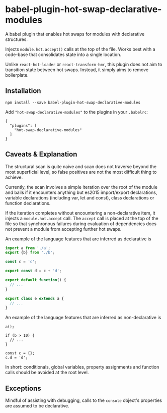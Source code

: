# babel-plugin-hot-swap-declarative-modules

A babel plugin that enables hot swaps for modules with declarative structures.

Injects `module.hot.accept()` calls at the top of the file. Works best with a
code-base that consolidates state into a single location.

Unlike `react-hot-loader` or `react-transform-hmr`, this plugin does not aim to
transition state between hot swaps. Instead, it simply aims to remove
boilerplate.


## Installation

```
npm install --save babel-plugin-hot-swap-declarative-modules
```

Add `"hot-swap-declarative-modules"` to the plugins in your `.babelrc`:

```
{
  "plugins": [
    "hot-swap-declarative-modules"
  ]
}
```


## Caveats & Explanation

The structural scan is quite naive and scan does not traverse beyond the
most superficial level, so false positives are not the most difficult thing
to achieve.

Currently, the scan involves a simple iteration over the root of the module
and bails if it encounters anything but es2015 import/export declarations,
variable declarations (including var, let and const), class declarations or
function declarations.

If the iteration completes without encountering a non-declarative item, it
injects a `module.hot.accept` call. The `accept` call is placed at the top
of the file so that synchronous failures during evaluation of dependencies
does not prevent a module from accepting further hot swaps.

An example of the language features that are inferred as declarative is

```js
import a from './a';
export {b} from './b';

const c = 'c';

export const d = c + 'd';

export default function() {
  // ...
}

export class e extends a {
  // ...
}
```

An example of the language features that are inferred as non-declarative is

```
a();

if (b > 10) {
  // ...
}

const c = {};
c.d = 'd';
```

In short: conditionals, global variables, property assignments and function
calls should be avoided at the root level.


## Exceptions

Mindful of assisting with debugging, calls to the `console` object's properties
are assumed to be declarative.
